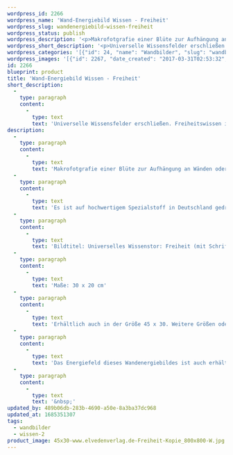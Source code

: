 ```yaml
---
wordpress_id: 2266
wordpress_name: 'Wand-Energiebild Wissen - Freiheit'
wordpress_slug: wandenergiebild-wissen-freiheit
wordpress_status: publish
wordpress_description: '<p>Makrofotgrafie einer Blüte zur Aufhängung an Wänden oder zum Aufstellen im Raum mit einem aktivierbaren feinstofflichen Schwingungsfeld: Ein "Tor" zum universellen Wissensfeld über Freiheit öffnen. Energietor im Sinne eines feinstofflichen Zugangs zu einem umfassenden Wissen, was Freiheit bedeutet und welche Verhaltensweisen etc. gerade individuell stimmig in Bezug zu Freiheit sind, wie ein größerer Grad an Freiheit zu erlangen ist u.a.m..</p><p>Es ist auf hochwertigem Spezialstoff in Deutschland gedruckt und sorgfältig in Handarbeit auf Holzkeilrahmen aufgezogen. Laut Herstellerangaben ist der farbintensive Druck 70 Jahre lichtecht, waschbar und in einem umweltorientierten Verfahren hergestellt. Der Oberstoff ist mit einer Spezialbeschichtung unterfüttert, so dass, bei Aufhängung an der Wand, der rückseitige Holzrahmen auch bei hellen Farben unsichtbar ist.</p><p>Bildtitel: Universelles Wissenstor: Freiheit (mit Schrift). Reihe: Universelle Wissenstore.</p><p>Maße: 30 x 20 cm</p><p>Erhältlich auch in der Größe 45 x 30. Weitere Größen oder andere Seitenverhältnisse, sind bis 200 cm individuell für Sie innerhalb weniger Tage herstellbar. Bitte kontaktieren Sie uns hierfür unter <a href="mailto:info@elvedenverlag.de">info@elvedenverlag.de</a>.</p><p>Das Energiefeld dieses Wandenergiebildes ist auch erhältlich als Fotokarte und Energiespray</p><p><a href="https://my.feenbaum.de/anwendung-energie-wandbilder/">Anwendungshinweise</a></p><p>&nbsp;</p>'
wordpress_short_description: '<p>Universelle Wissensfelder erschließen. Freiheitswissen im &#8222;Neuen&#8220; Bewusstsein</p>'
wordpress_categories: '[{"id": 24, "name": "Wandbilder", "slug": "wandbilder"}, {"id": 45, "name": "Wissen", "slug": "wissen-2"}]'
wordpress_images: '[{"id": 2267, "date_created": "2017-03-31T02:53:32", "date_created_gmt": "2017-03-30T22:53:32", "date_modified": "2017-03-31T02:53:32", "date_modified_gmt": "2017-03-30T22:53:32", "src": "https://my.feenbaum.de/wp-content/uploads/2017/03/45x30-www.elvedenverlag.de-Freiheit-Kopie_800x800-W.jpg", "name": "45&#215;30 www.elvedenverlag.de Freiheit Kopie_800x800-W", "alt": ""}]'
id: 2266
blueprint: product
title: 'Wand-Energiebild Wissen - Freiheit'
short_description:
  -
    type: paragraph
    content:
      -
        type: text
        text: 'Universelle Wissensfelder erschließen. Freiheitswissen im ''Neuen'' Bewusstsein'
description:
  -
    type: paragraph
    content:
      -
        type: text
        text: 'Makrofotgrafie einer Blüte zur Aufhängung an Wänden oder zum Aufstellen im Raum mit einem aktivierbaren feinstofflichen Schwingungsfeld: Ein "Tor" zum universellen Wissensfeld über Freiheit öffnen. Energietor im Sinne eines feinstofflichen Zugangs zu einem umfassenden Wissen, was Freiheit bedeutet und welche Verhaltensweisen etc. gerade individuell stimmig in Bezug zu Freiheit sind, wie ein größerer Grad an Freiheit zu erlangen ist u.a.m..'
  -
    type: paragraph
    content:
      -
        type: text
        text: 'Es ist auf hochwertigem Spezialstoff in Deutschland gedruckt und sorgfältig in Handarbeit auf Holzkeilrahmen aufgezogen. Laut Herstellerangaben ist der farbintensive Druck 70 Jahre lichtecht, waschbar und in einem umweltorientierten Verfahren hergestellt. Der Oberstoff ist mit einer Spezialbeschichtung unterfüttert, so dass, bei Aufhängung an der Wand, der rückseitige Holzrahmen auch bei hellen Farben unsichtbar ist.'
  -
    type: paragraph
    content:
      -
        type: text
        text: 'Bildtitel: Universelles Wissenstor: Freiheit (mit Schrift). Reihe: Universelle Wissenstore.'
  -
    type: paragraph
    content:
      -
        type: text
        text: 'Maße: 30 x 20 cm'
  -
    type: paragraph
    content:
      -
        type: text
        text: 'Erhältlich auch in der Größe 45 x 30. Weitere Größen oder andere Seitenverhältnisse, sind bis 200 cm individuell für Sie innerhalb weniger Tage herstellbar. Bitte kontaktieren Sie uns hierfür unter info@elvedenverlag.de.'
  -
    type: paragraph
    content:
      -
        type: text
        text: 'Das Energiefeld dieses Wandenergiebildes ist auch erhältlich als Fotokarte und Energiespray'
  -
    type: paragraph
    content:
      -
        type: text
        text: '&nbsp;'
updated_by: 489b06db-283b-4690-a50e-8a3ba37dc968
updated_at: 1685351307
tags:
  - wandbilder
  - wissen-2
product_image: 45x30-www.elvedenverlag.de-Freiheit-Kopie_800x800-W.jpg
---
```

